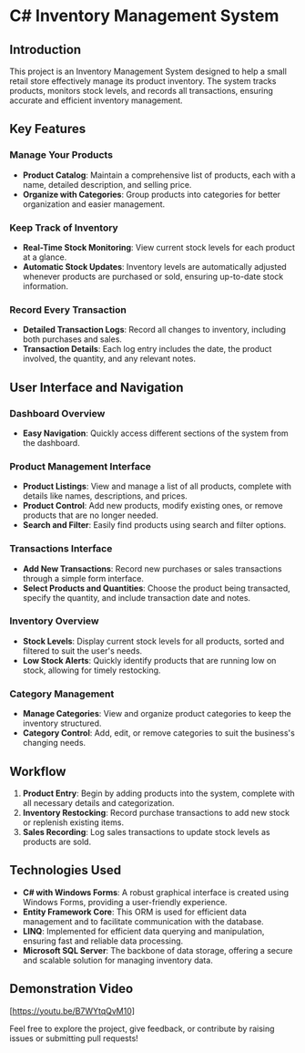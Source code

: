 # C# Inventory Management System

## Introduction

This project is an Inventory Management System designed to help a small retail store effectively manage its product inventory. The system tracks products, monitors stock levels, and records all transactions, ensuring accurate and efficient inventory management.


## Key Features

### Manage Your Products
- **Product Catalog**: Maintain a comprehensive list of products, each with a name, detailed description, and selling price.
- **Organize with Categories**: Group products into categories for better organization and easier management.

### Keep Track of Inventory
- **Real-Time Stock Monitoring**: View current stock levels for each product at a glance.
- **Automatic Stock Updates**: Inventory levels are automatically adjusted whenever products are purchased or sold, ensuring up-to-date stock information.

### Record Every Transaction
- **Detailed Transaction Logs**: Record all changes to inventory, including both purchases and sales.
- **Transaction Details**: Each log entry includes the date, the product involved, the quantity, and any relevant notes.

## User Interface and Navigation

### Dashboard Overview
- **Easy Navigation**: Quickly access different sections of the system from the dashboard.

### Product Management Interface
- **Product Listings**: View and manage a list of all products, complete with details like names, descriptions, and prices.
- **Product Control**: Add new products, modify existing ones, or remove products that are no longer needed.
- **Search and Filter**: Easily find products using search and filter options.

### Transactions Interface
- **Add New Transactions**: Record new purchases or sales transactions through a simple form interface.
- **Select Products and Quantities**: Choose the product being transacted, specify the quantity, and include transaction date and notes.

### Inventory Overview
- **Stock Levels**: Display current stock levels for all products, sorted and filtered to suit the user's needs.
- **Low Stock Alerts**: Quickly identify products that are running low on stock, allowing for timely restocking.

### Category Management
- **Manage Categories**: View and organize product categories to keep the inventory structured.
- **Category Control**: Add, edit, or remove categories to suit the business's changing needs.

## Workflow

1. **Product Entry**: Begin by adding products into the system, complete with all necessary details and categorization.
2. **Inventory Restocking**: Record purchase transactions to add new stock or replenish existing items.
3. **Sales Recording**: Log sales transactions to update stock levels as products are sold.

## Technologies Used

- **C# with Windows Forms**: A robust graphical interface is created using Windows Forms, providing a user-friendly experience.
- **Entity Framework Core**: This ORM is used for efficient data management and to facilitate communication with the database.
- **LINQ**: Implemented for efficient data querying and manipulation, ensuring fast and reliable data processing.
- **Microsoft SQL Server**: The backbone of data storage, offering a secure and scalable solution for managing inventory data.

## Demonstration Video

[https://youtu.be/B7WYtqQvM10]



Feel free to explore the project, give feedback, or contribute by raising issues or submitting pull requests!
